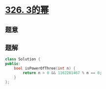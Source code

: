 #  [326. 3的幂](https://leetcode-cn.com/problems/power-of-three/)

## 题意



## 题解



```c++
class Solution {
public:
    bool isPowerOfThree(int n) {
        return n > 0 && 1162261467 % n == 0;
    }
};
```



```python3

```


